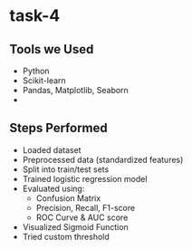 # task-4


## Tools we Used
- Python
- Scikit-learn
- Pandas, Matplotlib, Seaborn
- 
## Steps Performed
- Loaded dataset
- Preprocessed data (standardized features)
- Split into train/test sets
- Trained logistic regression model
- Evaluated using:
  - Confusion Matrix
  - Precision, Recall, F1-score
  - ROC Curve & AUC score
- Visualized Sigmoid Function
- Tried custom threshold
